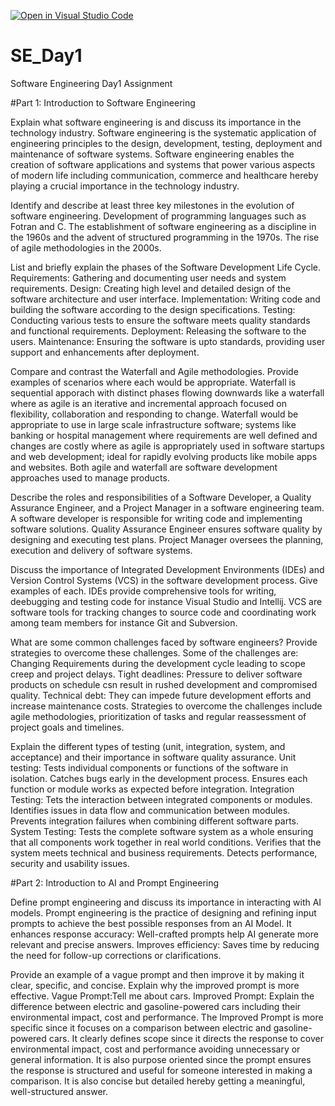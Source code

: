 [![Open in Visual Studio Code](https://classroom.github.com/assets/open-in-vscode-2e0aaae1b6195c2367325f4f02e2d04e9abb55f0b24a779b69b11b9e10269abc.svg)](https://classroom.github.com/online_ide?assignment_repo_id=18413718&assignment_repo_type=AssignmentRepo)
# SE_Day1
Software Engineering Day1 Assignment

#Part 1: Introduction to Software Engineering

Explain what software engineering is and discuss its importance in the technology industry.
Software engineering is the systematic application of engineering principles to the design, development, testing, deployment and maintenance of software systems. Software engineering enables the creation of software applications and systems that power various aspects of modern life including communication, commerce and healthcare hereby playing a crucial importance in the technology industry.

Identify and describe at least three key milestones in the evolution of software engineering.
Development of programming languages such as Fotran and C.
The establishment of software engineering as a discipline in the 1960s and the advent of structured programming in the 1970s.
The rise of agile methodologies in the 2000s.


List and briefly explain the phases of the Software Development Life Cycle.
Requirements: Gathering and documenting user needs and system requirements.
Design: Creating high level and detailed design of the software architecture and user interface.
Implementation: Writing code and building the software according to the design specifications.
Testing: Conducting various tests to ensure the software meets quality standards and functional requirements.
Deployment: Releasing the software to the users.
Maintenance: Ensuring the software is upto standards, providing user support and enhancements after deployment.

Compare and contrast the Waterfall and Agile methodologies. Provide examples of scenarios where each would be appropriate.
Waterfall is sequential apporach with distinct phases flowing downwards like a waterfall where as agile is an iterative and incremental approach focused on flexibility, collaboration and responding to change. 
Waterfall would be appropriate to use in large scale infrastructure software; systems like banking or hospital management where requirements are well defined and changes are costly where as agile is appropriately used in software startups and web development; ideal for rapidly evolving products like mobile apps and websites.
Both agile and waterfall are software development approaches used to manage products.

Describe the roles and responsibilities of a Software Developer, a Quality Assurance Engineer, and a Project Manager in a software engineering team.
A software developer is responsible for writing code and implementing software solutions.
Quality Assurance Engineer ensures software quality by designing and executing test plans.
Project Manager oversees the planning, execution and delivery of software systems.

Discuss the importance of Integrated Development Environments (IDEs) and Version Control Systems (VCS) in the software development process. Give examples of each.
IDEs provide comprehensive tools for writing, deebugging and testing code for instance Visual Studio and Intellij.
VCS are software tools for tracking changes to source code and coordinating work among team members for instance Git and Subversion.

What are some common challenges faced by software engineers? Provide strategies to overcome these challenges.
Some of the challenges are:
Changing Requirements during the development cycle leading to scope creep and project delays.
Tight deadlines: Pressure to deliver software products on schedule csn result in rushed development and compromised quality.
Technical debt: They can impede future development efforts and increase maintenance costs. 
Strategies to overcome the challenges include agile methodologies, prioritization of tasks and regular reassessment of project goals and timelines.

Explain the different types of testing (unit, integration, system, and acceptance) and their importance in software quality assurance.
Unit testing: Tests individual components or functions of the software in isolation. 
Catches bugs early  in the development process.
Ensures each function or module works as expected before integration.
Integration Testing: Tets the interaction between integrated components or modules.
Identifies issues in data flow and communication between modules.
Prevents integration failures when combining different software parts.
System Testing: Tests the complete software system as a whole ensuring that all components work together in real world conditions.
Verifies that the system meets technical and business requirements.
Detects performance, security and usability issues.


#Part 2: Introduction to AI and Prompt Engineering


Define prompt engineering and discuss its importance in interacting with AI models. Prompt engineering is the practice of designing and refining input prompts to achieve the best possible responses from an AI Model.
It enhances response accuracy: Well-crafted prompts help AI generate more relevant and precise answers.
Improves efficiency: Saves time by reducing the need for follow-up corrections or clarifications.


Provide an example of a vague prompt and then improve it by making it clear, specific, and concise. Explain why the improved prompt is more effective.
Vague Prompt:Tell me about cars.
Improved Prompt: Explain the difference between electric and gasoline-powered cars including their environmental impact, cost and performance.
The Improved Prompt is more specific since it focuses on a comparison between electric and gasoline-powered cars.
It clearly defines scope since it directs the response to cover environmental impact, cost and performance avoiding unnecessary or general information.
It is also purpose oriented since the prompt ensures the response is structured and useful for someone interested in making a comparison.
It is also concise but detailed hereby getting a meaningful, well-structured answer.
